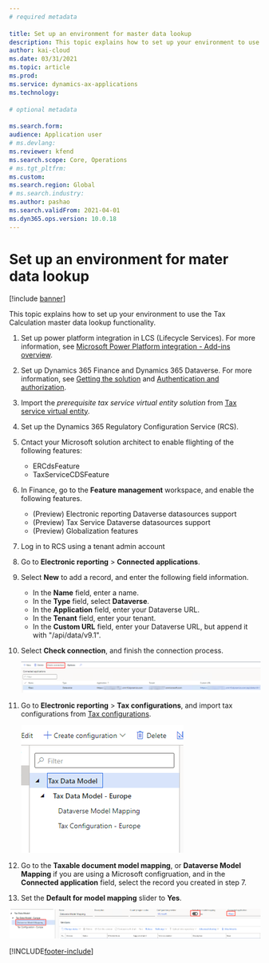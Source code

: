 ```yaml
---
# required metadata

title: Set up an environment for master data lookup
description: This topic explains how to set up your environment to use the Tax Calculation master data lookup functionality.
author: kai-cloud
ms.date: 03/31/2021
ms.topic: article
ms.prod: 
ms.service: dynamics-ax-applications
ms.technology: 

# optional metadata

ms.search.form:
audience: Application user
# ms.devlang: 
ms.reviewer: kfend
ms.search.scope: Core, Operations
# ms.tgt_pltfrm: 
ms.custom: 
ms.search.region: Global
# ms.search.industry: 
ms.author: pashao
ms.search.validFrom: 2021-04-01
ms.dyn365.ops.version: 10.0.18
---
```


# Set up an environment for mater data lookup

[!include [banner](../includes/banner.md)]

This topic explains how to set up your environment to use the Tax Calculation master data lookup functionality.

1. Set up power platform integration in LCS (Lifecycle Services). For more information, see [Microsoft Power Platform integration - Add-ins overview](../../fin-ops-core/dev-itpro/power-platform/add-ins-overview.md).
2. Set up Dynamics 365 Finance and Dynamics 365 Dataverse. For more information, see [Getting the solution](../../fin-ops-core/dev-itpro/power-platform/admin-reference.md#getting-the-solution) and [Authentication and authorization](../../fin-ops-core/dev-itpro/power-platform/admin-reference.md#authentication-and-authorization).
3. Import the *prerequisite tax service virtual entity solution* from [Tax service virtual entity](https://go.microsoft.com/fwlink/?linkid=2158160).
4. Set up the Dynamics 365 Regulatory Configuration Service (RCS). 
5. Cntact your Microsoft solution architect to enable flighting of the following features:

      - ERCdsFeature
      - TaxServiceCDSFeature

6. In Finance, go to the **Feature management** workspace, and enable the following features.

      - (Preview) Electronic reporting Dataverse datasources support
      - (Preview) Tax Service Dataverse datasources support
      - (Preview) Globalization features

5. Log in to RCS using a tenant admin account
6. Go to **Electronic reporting** > **Connected applications**. 
7. Select **New** to add a record, and enter the following field information. 

   - In the **Name** field, enter a name.
   - In the **Type** field, select **Dataverse**.
   - In the **Application** field, enter your Dataverse URL.
   - In the **Tenant** field, enter your tenant.
   - In the **Custom URL** field, enter your Dataverse URL, but append it with "/api/data/v9.1".

8. Select **Check connection**, and finish the connection process. 

   [![Direct taxes (tab)](./media/tax-service-setup-environment-for-mater-date-pic1.png)](./media/tax-service-setup-environment-for-mater-date-pic1.png)

9. Go to **Electronic reporting** > **Tax configurations**, and import tax configurations from [Tax configurations](https://go.microsoft.com/fwlink/?linkid=2158352).

   [![Direct taxes (tab)](./media/tax-service-setup-environment-for-mater-date-pic2.png)](./media/tax-service-setup-environment-for-mater-date-pic2.png)

10. Go to the **Taxable document model mapping**, or **Dataverse Model Mapping** if you are using a Microsoft configruation, and in the **Connected application** field, select the record you created in step 7.
11. Set the **Default for model mapping** slider to **Yes**.

   [![Direct taxes (tab)](./media/tax-service-setup-environment-for-mater-date-pic3.png)](./media/tax-service-setup-environment-for-mater-date-pic3.png)


[!INCLUDE[footer-include](../../includes/footer-banner.md)]
